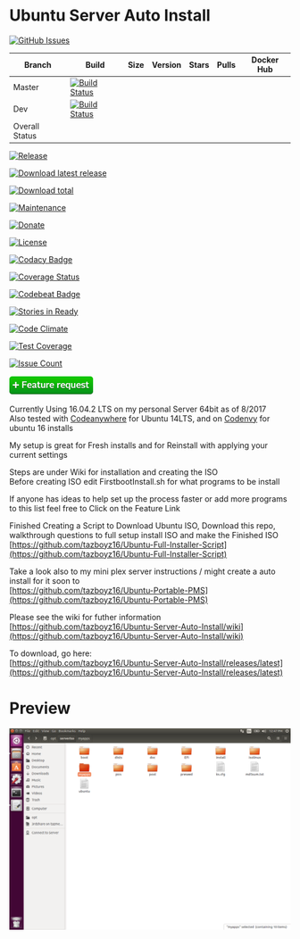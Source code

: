 # Ubuntu Server Auto Install 
    
[![GitHub Issues](https://img.shields.io/github/issues/tazboyz16/Ubuntu-Server-Auto-Install.svg?label=Issues&style=flat)](https://github.com/tazboyz16/Ubuntu-Server-Auto-Install/issues)   
   
Branch|Build|Size|Version|Stars|Pulls|Docker Hub
---|---|---|---|---|---|---
Master | [![Build Status](https://travis-ci.org/tazboyz16/Ubuntu-Server-Auto-Install.svg?branch=master)](https://travis-ci.org/tazboyz16/Ubuntu-Server-Auto-Install) |
Dev | [![Build Status](https://travis-ci.org/tazboyz16/Ubuntu-Server-Auto-Install.svg?branch=Dev)](https://travis-ci.org/tazboyz16/Ubuntu-Server-Auto-Install)
Overall Status | 




[![Release](https://img.shields.io/github/release/tazboyz16/Ubuntu-Server-Auto-Install.svg?style=flat)](https://github.com/tazboyz16/Ubuntu-Server-Auto-Install/releases/latest)

[![Download latest release](https://img.shields.io/github/downloads/tazboyz16/Ubuntu-Server-Auto-Install/latest/total.svg)](https://github.com/tazboyz16/Ubuntu-Server-Auto-Install/releases/latest)

[![Download total](https://img.shields.io/github/downloads/tazboyz16/Ubuntu-Server-Auto-Install/total.svg)](https://github.com/tazboyz16/Ubuntu-Server-Auto-Install/releases)




[![Maintenance](https://img.shields.io/maintenance/yes/2017.svg)]()

[![Donate](https://img.shields.io/badge/Donate-PayPal-green.svg)](https://www.paypal.com/cgi-bin/webscr?cmd=_donations&business=8A3H889FURE56&lc=US&item_name=Ubuntu%20Auto%20Install&currency_code=USD&bn=PP%2dDonationsBF%3abtn_donateCC_LG%2egif%3aNonHosted)

[![License](https://img.shields.io/badge/License-GNU%20GPL%20v3-blue.svg?style=flat)](http://www.gnu.org/licenses/gpl.html)

[![Codacy Badge](https://api.codacy.com/project/badge/Grade/c396aaee00d54efda805b5cc145bd824)](https://www.codacy.com/app/tazboyz_16/Ubuntu-Server-Auto-Install?utm_source=github.com&amp;utm_medium=referral&amp;utm_content=tazboyz16/Ubuntu-Server-Auto-Install&amp;utm_campaign=Badge_Grade)

[![Coverage Status](https://coveralls.io/repos/github/tazboyz16/Ubuntu-Server-Auto-Install/badge.svg?branch=master)](https://coveralls.io/github/tazboyz16/Ubuntu-Server-Auto-Install?branch=master)

[![Codebeat Badge](https://codebeat.co/badges/2fcb06b2-a034-4f1f-a639-48887f0c47c3)](https://codebeat.co/projects/github-com-tazboyz16-ubuntu-server-auto-install-master)

[![Stories in Ready](https://badge.waffle.io/tazboyz16/Ubuntu-Server-Auto-Install.png?label=ready&title=Ready)](https://waffle.io/tazboyz16/Ubuntu-Server-Auto-Install?utm_source=badge)    

[![Code Climate](https://codeclimate.com/github/tazboyz16/Ubuntu-Server-Auto-Install/badges/gpa.svg)](https://codeclimate.com/github/tazboyz16/Ubuntu-Server-Auto-Install)

[![Test Coverage](https://codeclimate.com/github/tazboyz16/Ubuntu-Server-Auto-Install/coverage.svg)](https://codeclimate.com/github/tazboyz16/Ubuntu-Server-Auto-Install/coverage)

[![Issue Count](https://codeclimate.com/github/tazboyz16/Ubuntu-Server-Auto-Install/badges/issue_count.svg)](https://codeclimate.com/github/tazboyz16/Ubuntu-Server-Auto-Install)   
     
[![Feature Requests](https://github.com/tazboyz16/tazboyz16.github.io/raw/master/mFO0OuX.png)](http://feathub.com/tazboyz16/Ubuntu-Server-Auto-Install)

Currently Using 16.04.2 LTS on my personal Server 64bit as of 8/2017  
Also tested with [Codeanywhere](https://codeanywhere.com) for Ubuntu 14LTS, and on [Codenvy](https://codenvy.io) for ubuntu 16 installs        

My setup is great for Fresh installs and for Reinstall with applying your current settings   
   
Steps are under Wiki for installation and creating the ISO   
Before creating ISO edit FirstbootInstall.sh for what programs to be install   

If anyone has ideas to help set up the process faster or add more programs to this list feel free to Click on the Feature Link  
   
Finished Creating a Script to Download Ubuntu ISO, Download this repo, walkthrough questions to full setup install ISO and make the Finished ISO    
[https://github.com/tazboyz16/Ubuntu-Full-Installer-Script](https://github.com/tazboyz16/Ubuntu-Full-Installer-Script)
   
Take a look also to my mini plex server instructions / might create a auto install for it soon to   
[https://github.com/tazboyz16/Ubuntu-Portable-PMS](https://github.com/tazboyz16/Ubuntu-Portable-PMS)   
  
Please see the wiki for futher information   
[https://github.com/tazboyz16/Ubuntu-Server-Auto-Install/wiki](https://github.com/tazboyz16/Ubuntu-Server-Auto-Install/wiki)
   
To download, go here:   
[https://github.com/tazboyz16/Ubuntu-Server-Auto-Install/releases/latest](https://github.com/tazboyz16/Ubuntu-Server-Auto-Install/releases/latest)    
  
# Preview  
[![Preview Example 1](https://github.com/tazboyz16/tazboyz16.github.io/raw/master/ZCzZzLf.png)](https://github.com/tazboyz16/tazboyz16.github.io/raw/master/ZCzZzLf.png)

